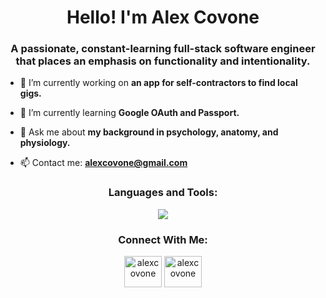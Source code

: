 <h1 align="center">Hello! I'm Alex Covone</h1>
<h3 align="center">A passionate, constant-learning full-stack software engineer that places an emphasis on functionality and intentionality.</h3>

- 🔭 I’m currently working on **an app for self-contractors to find local gigs.**

- 🌱 I’m currently learning **Google OAuth and Passport.**

- 💬 Ask me about **my background in psychology, anatomy, and physiology.**

- 📫 Contact me: **alexcovone@gmail.com**

<section>
<h3 align="center">Languages and Tools:</h3>
<p align="center">
    <img src="https://skillicons.dev/icons?i=html,css,js,react,nodejs,express,mongodb,postgres" />
</p>

<h3 align="center">Connect With Me:</h3>
<p align="center">
    <a href="https://twitter.com/alexcovone" target="_blank"><img align="center" src="https://raw.githubusercontent.com/rahuldkjain/github-profile-readme-generator/master/src/images/icons/Social/twitter.svg" alt="alexcovone" height="50" width="60" /></a>
    <a href="https://linkedin.com/in/alex-covone" target="_blank"><img align="center" src="https://raw.githubusercontent.com/rahuldkjain/github-profile-readme-generator/master/src/images/icons/Social/linked-in-alt.svg" alt="alexcovone" height="50" width="60" /></a>
</p>
